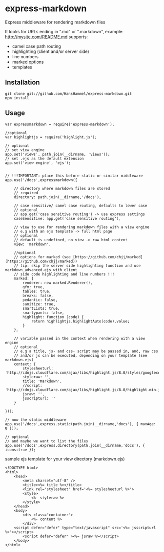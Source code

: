 express-markdown
================

Express middleware for rendering markdown files

It looks for URLs ending in ".md" or ".markdown", example: http://mysite.com/README.md
supports:
- camel case path routing
- highlighting (client and/or server side)
- line numbers
- marked options
- templates


Installation
------------

	git clone git://github.com/HansHammel/express-markdown.git
	npm install

Usage
-----

    var expressmarkdown = require('express-markdown');

    //optional
    var highlightjs = require('highlight.js');

    // optional
    // set view engine
    app.set('views', path.join(__dirname, 'views'));
    // set .ejs as the default extension
    app.set('view engine', 'ejs');


    // !!!IMPORTANT: place this before static or similar middleware
    app.use('/docs',expressmarkdown({

        // directory where markdown files are stored
        // required
        directory: path.join(__dirname,'/docs'),

        // case sensitive/ camel case routing, defaults to lower case
        // optional
        // app.get('case sensitive routing') -> use express settings
        caseSensitive: app.get('case sensitive routing'),

        // view to use for rendering markdown files with a view engine
        // e.g with an ejs template -> full html page
        // optional
        // default is undefined, no view -> raw html content
        view: 'markdown',

        //optional
        // options for marked (see [https://github.com/chjj/marked](https://github.com/chjj/marked))
        // tip: skip the server side highlighting function and use markdown_advanced.ejs with client
        // side code highlighting and line numbers !!!
        marked: {
            renderer: new marked.Renderer(),
            gfm: true,
            tables: true,
            breaks: false,
            pedantic: false,
            sanitize: true,
            smartLists: true,
            smartypants: false,
            highlight: function (code) {
                return highlightjs.highlightAuto(code).value;
            }
        },

        // variable passed in the context when rendering with a view engine
        // optional
        // e.g a title, js- and css- script may be passed in, and, raw css
        // and/or js can be executed, depending on your template (see markdown.ejs)
        context: {
            stylesheeturl: 'http://cdnjs.cloudflare.com/ajax/libs/highlight.js/8.0/styles/googlecode.min.css',
            styleraw: '',
            title: 'Markdown',
            //script: 'http://cdnjs.cloudflare.com/ajax/libs/highlight.js/8.0/highlight.min.js',
            jsraw: '',
            jsscripturl: ''
        }

    }));

    // now the static middleware
    app.use('/docs',express.static(path.join(__dirname,'docs'), { maxAge: 0 }));

    // optional
    // and maybe we want to list the files
    app.use('/docs',express.directory(path.join(__dirname,'docs'), { icons:true });

sample ejs template for your view directory (markdown.ejs)

    <!DOCTYPE html>
    <html>
        <head>
            <meta charset="utf-8" />
            <title><%= title %></title>
            <link rel="stylesheet" href='<%= stylesheeturl %>'>
            <style>
                <%- styleraw %>
            </style>
        </head>
        <body>
            <div class="container">
                <%- content %>
            </div>
        <script defer="defer" type="text/javascript" src='<%= jsscripturl %>'></script>
            <script defer="defer" ><%= jsraw %></script>
        </body>
    </html>